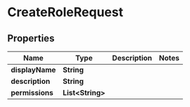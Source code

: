 

# CreateRoleRequest


## Properties

| Name | Type | Description | Notes |
|------------ | ------------- | ------------- | -------------|
|**displayName** | **String** |  |  |
|**description** | **String** |  |  |
|**permissions** | **List&lt;String&gt;** |  |  |



